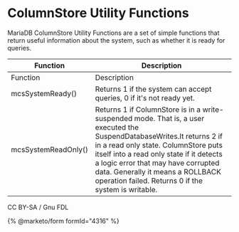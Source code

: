 # ColumnStore Utility Functions

MariaDB ColumnStore Utility Functions are a set of simple functions that return useful information about the system, such as whether it is ready for queries.&#x20;

| Function            | Description                                                                                                                                                                                                                                                                                                                                   |
| ------------------- | --------------------------------------------------------------------------------------------------------------------------------------------------------------------------------------------------------------------------------------------------------------------------------------------------------------------------------------------- |
| Function            | Description                                                                                                                                                                                                                                                                                                                                   |
| mcsSystemReady()    | Returns 1 if the system can accept queries, 0 if it's not ready yet.                                                                                                                                                                                                                                                                          |
| mcsSystemReadOnly() | Returns 1 if ColumnStore is in a write-suspended mode. That is, a user executed the SuspendDatabaseWrites.It returns 2 if in a read only state. ColumnStore puts itself into a read only state if it detects a logic error that may have corrupted data. Generally it means a ROLLBACK operation failed. Returns 0 if the system is writable. |

CC BY-SA / Gnu FDL

{% @marketo/form formId="4316" %}
